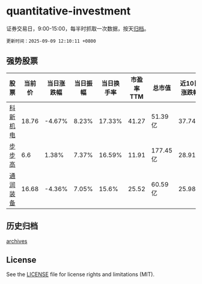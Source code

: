 # quantitative-investment

证券交易日，9:00-15:00，每半时抓取一次数据，按天[归档](archives)。

`更新时间：2025-09-09 12:10:11 +0800`

## 强势股票

|股票|当前价|当日涨跌幅|当日振幅|当日换手率|市盈率TTM|总市值|近10日涨跌幅|
|----|----|----|----|----|----|----|----|
|[科新机电](https://xueqiu.com/S/SZ300092)|18.76|-4.67%|8.23%|17.33%|41.27|51.39亿|37.74%|
|[步步高](https://xueqiu.com/S/SZ002251)|6.6|1.38%|7.37%|16.59%|11.91|177.45亿|28.91%|
|[通润装备](https://xueqiu.com/S/SZ002150)|16.68|-4.36%|7.05%|15.6%|25.52|60.59亿|25.98%|

## 历史归档

[archives](archives)

## License

See the [LICENSE](LICENSE) file for license rights and limitations (MIT).